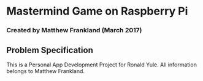 # Mastermind Game on Raspberry Pi

### Created by Matthew Frankland (March 2017)

## Problem Specification

This is a Personal App Development Project for Ronald Yule. All information belongs to Matthew Frankland.
